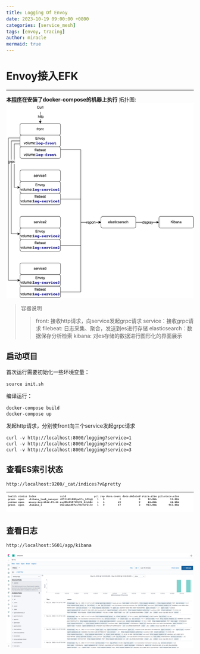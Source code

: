 ```yaml
---
title: Logging Of Envoy
date: 2023-10-19 09:00:00 +0800
categories: [service_mesh]
tags: [envoy, tracing]
author: miracle
mermaid: true
---
```


# Envoy接入EFK
***
__本[程序](https://github.com/miracle-1991/envoy-study/tree/main/logging)在安装了docker-compose的机器上执行__
拓扑图:
![logging-test拓扑图](/assets/img/envoy/logging/logging.png)

> 容器说明
> > front: 接收http请求，向service发起grpc请求
> > service：接收grpc请求
> > filebeat: 日志采集、聚合，发送到es进行存储
> > elasticsearch：数据保存分析检索
> > kibana: 对es存储的数据进行图形化的界面展示

## 启动项目
首次运行需要初始化一些环境变量：
```
source init.sh
```
编译运行：
```
docker-compose build
docker-compose up
```
发起http请求，分别使front向三个service发起grpc请求
```
curl -v http://localhost:8000/logging?service=1
curl -v http://localhost:8000/logging?service=2
curl -v http://localhost:8000/logging?service=3
```
## 查看ES索引状态
```
http://localhost:9200/_cat/indices?v&pretty
```
![ES索引状态](/assets/img/envoy/logging/es-index-status.png)

## 查看日志
```
http://localhost:5601/app/kibana
```
![logging-test日志查询](/assets/img/envoy/logging/kibana-log-search.png)

